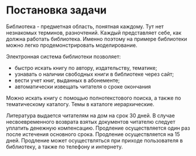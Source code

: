 # Постановка задачи

Библиотека - предметная область, понятная каждому. Тут нет незнакомых терминов, разночтений. Каждый представляет себе, как должна работать библиотека. Именно поэтому на примере библиотеки можно легко продемонстрировать моделирование.

Электронная система библиотеки позволяет:
* быстро искать книгу по автору, издательству, тематике;
* узнавать о наличии свободных книги в библиотеке через сайт;
* вести учет книг, выданных в абонементе;
* автоматически извещать читателя о сроке окончания 

Можно искать книгу с помощью полнотекстового поиска, а также по тематическому каталогу. Темы в каталоге иерархические.

Литература выдается читателям на дом на срок 30 дней. В случае несвоевременного возврата взятых документов читателю следует уплатить денежную компенсацию. Продление осуществляется один раз после истечения основного срока. Продление осуществляется на 15 дней. Продление может осуществляться при приходе пользователя в библиотеку, а также по телефону и интернету.